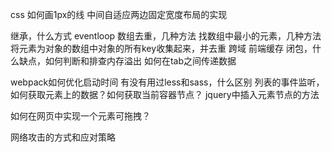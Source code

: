 css
如何画1px的线
中间自适应两边固定宽度布局的实现

继承，什么方式
eventloop
数组去重，几种方法
找数组中最小的元素，几种方法
将元素为对象的数组中对象的所有key收集起来，并去重
跨域
前端缓存
闭包，什么缺点，如何判断和排查内存溢出
如何在tab之间传递数据

webpack如何优化启动时间
有没有用过less和sass，什么区别
列表的事件监听，如何获取元素上的数据？如何获取当前容器节点？
jquery中插入元素节点的方法

如何在网页中实现一个元素可拖拽？

网络攻击的方式和应对策略